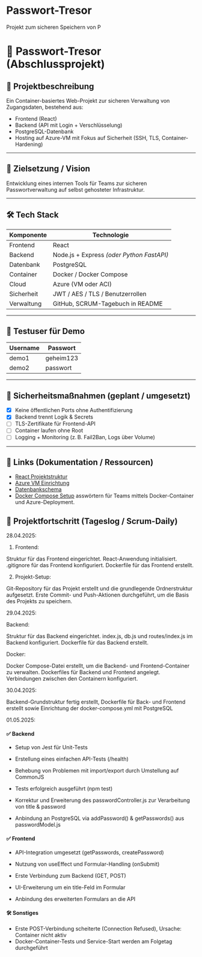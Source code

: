 # Passwort-Tresor
Projekt zum sicheren Speichern von P
# 🔐 Passwort-Tresor (Abschlussprojekt)

## 📌 Projektbeschreibung
Ein Container-basiertes Web-Projekt zur sicheren Verwaltung von Zugangsdaten, bestehend aus:
- Frontend (React)
- Backend (API mit Login + Verschlüsselung)
- PostgreSQL-Datenbank
- Hosting auf Azure-VM mit Fokus auf Sicherheit (SSH, TLS, Container-Hardening)

---

## 🧭 Zielsetzung / Vision
Entwicklung eines internen Tools für Teams zur sicheren Passwortverwaltung auf selbst gehosteter Infrastruktur.

---

## 🛠️ Tech Stack

| Komponente     | Technologie        |
|----------------|--------------------|
| Frontend       | React              |
| Backend        | Node.js + Express *(oder Python FastAPI)* |
| Datenbank      | PostgreSQL         |
| Container      | Docker / Docker Compose |
| Cloud          | Azure (VM oder ACI) |
| Sicherheit     | JWT / AES / TLS / Benutzerrollen |
| Verwaltung     | GitHub, SCRUM-Tagebuch in README |

---

## 🧪 Testuser für Demo

| Username | Passwort |
|----------|----------|
| demo1    | geheim123 |
| demo2    | passwort |

---

## 🔐 Sicherheitsmaßnahmen (geplant / umgesetzt)

- [x] Keine öffentlichen Ports ohne Authentifizierung
- [x] Backend trennt Logik & Secrets
- [ ] TLS-Zertifikate für Frontend-API
- [ ] Container laufen ohne Root
- [ ] Logging + Monitoring (z. B. Fail2Ban, Logs über Volume)

---

## 📎 Links (Dokumentation / Ressourcen)

- [React Projektstruktur](#)
- [Azure VM Einrichtung](#)
- [Datenbankschema](#)
- [Docker Compose Setup](#)
asswörtern für Teams mittels Docker-Container und Azure-Deployment.


## 🚦 Projektfortschritt (Tageslog / Scrum-Daily)

28.04.2025:

1. Frontend:

Struktur für das Frontend eingerichtet.
React-Anwendung initialisiert.
.gitignore für das Frontend konfiguriert.
Dockerfile für das Frontend erstellt.

2. Projekt-Setup:

Git-Repository für das Projekt erstellt und die grundlegende Ordnerstruktur aufgesetzt.
Erste Commit- und Push-Aktionen durchgeführt, um die Basis des Projekts zu speichern.

29.04.2025:

Backend:

Struktur für das Backend eingerichtet.
index.js, db.js und routes/index.js im Backend konfiguriert.
Dockerfile für das Backend erstellt.

Docker:

Docker Compose-Datei erstellt, um die Backend- und Frontend-Container zu verwalten.
Dockerfiles für Backend und Frontend angelegt.
Verbindungen zwischen den Containern konfiguriert.

30.04.2025: 

Backend-Grundstruktur fertig erstellt, Dockerfile für Back- und Frontend erstellt sowie Einrichtung der docker-compose.yml mit PostgreSQL

01.05.2025:

#### ✅ Backend

- Setup von Jest für Unit-Tests

- Erstellung eines einfachen API-Tests (/health)

- Behebung von Problemen mit import/export durch Umstellung auf CommonJS

- Tests erfolgreich ausgeführt (npm test)

- Korrektur und Erweiterung des passwordController.js zur Verarbeitung von title & password

- Anbindung an PostgreSQL via addPassword() & getPasswords() aus passwordModel.js

#### ✅ Frontend

- API-Integration umgesetzt (getPasswords, createPassword)

- Nutzung von useEffect und Formular-Handling (onSubmit)

- Erste Verbindung zum Backend (GET, POST)

- UI-Erweiterung um ein title-Feld im Formular

- Anbindung des erweiterten Formulars an die API

#### 🛠️ Sonstiges

- Erste POST-Verbindung scheiterte (Connection Refused), Ursache: Container nicht aktiv
- Docker-Container-Tests und Service-Start werden am Folgetag durchgeführt